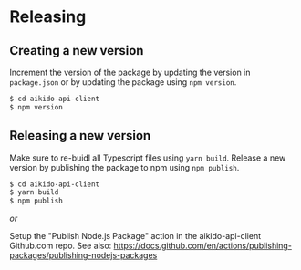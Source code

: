 # Releasing

## Creating a new version

Increment the version of the package by updating the version in `package.json`
or by updating the package using `npm version`.

```sh
$ cd aikido-api-client
$ npm version
```

## Releasing a new version

Make sure to re-buidl all Typescript files using `yarn build`. Release a new version by publishing the package to npm using `npm publish`.

```sh
$ cd aikido-api-client
$ yarn build
$ npm publish
```

*or*

Setup the "Publish Node.js Package" action in the aikido-api-client Github.com repo.
See also: https://docs.github.com/en/actions/publishing-packages/publishing-nodejs-packages
